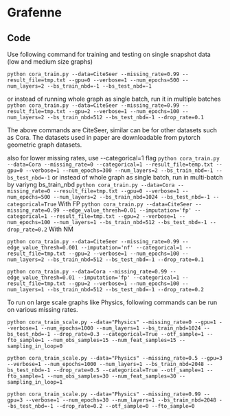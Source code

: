 # Grafenne
## Code


Use following command for training and testing on single snapshot data (low and medium size graphs)

`
python cora_train.py --data=CiteSeer --missing_rate=0.99 --result_file=tmp.txt --gpu=0 --verbose=1 --num_epochs=500 --num_layers=2 --bs_train_nbd=-1 --bs_test_nbd=-1
`

or instead of running whole graph as single batch, run it in multiple batches
` 
python cora_train.py --data=CiteSeer --missing_rate=0.99 --result_file=tmp.txt --gpu=2 --verbose=1 --num_epochs=100 --num_layers=2 --bs_train_nbd=512 --bs_test_nbd=-1 --drop_rate=0.1
`

The above commands are CiteSeer, similar can be for other datasets such as Cora. The datasets used in paper are downloadable from pytorch geometric graph datasets.

also for lower missing rates, use --categorical=1 flag
`
 python cora_train.py --data=Cora --missing_rate=0 --categorical=1 --result_file=temp.txt --gpu=0 --verbose=1 --num_epochs=300 --num_layers=2 --bs_train_nbd=-1 --bs_test_nbd=-1
`
or instead of whole graph as single batch, run in multi-batch by variyng bs_train_nbd
`
python cora_train.py --data=Cora --missing_rate=0 --result_file=tmp.txt --gpu=0 --verbose=1 --num_epochs=500 --num_layers=2 --bs_train_nbd=1024 --bs_test_nbd=-1 --categorical=True
`
With FP
`
python cora_train.py --data=CiteSeer --missing_rate=0.99 --edge_value_thresh=0.01 --imputation='fp' --categorical=1 --result_file=tmp.txt --gpu=2 --verbose=1 --num_epochs=100 --num_layers=1 --bs_train_nbd=512 --bs_test_nbd=-1 --drop_rate=0.2
`
With NM

`python cora_train.py --data=CiteSeer --missing_rate=0.99 --edge_value_thresh=0.001 --imputation='nf' --categorical=1 --result_file=tmp.txt --gpu=2 --verbose=1 --num_epochs=100 --num_layers=2 --bs_train_nbd=512 --bs_test_nbd=-1 --drop_rate=0.1
`

`
python cora_train.py --data=Cora --missing_rate=0.99 --edge_value_thresh=0.01 --imputation='fp' --categorical=1 --result_file=tmp.txt --gpu=2 --verbose=1 --num_epochs=100 --num_layers=1 --bs_train_nbd=512 --bs_test_nbd=-1 --drop_rate=0.2
`

To run on large scale graphs like Physics, following commands can be run on various missing rates.

`
python cora_train_scale.py --data="Physics" --missing_rate=0 --gpu=1 --verbose=1 --num_epochs=1000 --num_layers=1 --bs_train_nbd=1024 --bs_test_nbd=-1 --drop_rate=0.3 --categorical=True --otf_sample=1 --fto_sample=1 --num_obs_samples=15 --num_feat_samples=15 --sampling_in_loop=0
`

`
python cora_train_scale.py --data="Physics" --missing_rate=0.5 --gpu=3 --verbose=1 --num_epochs=1000 --num_layers=1 --bs_train_nbd=2048 --bs_test_nbd=-1 --drop_rate=0.5 --categorical=True --otf_sample=1 --fto_sample=1 --num_obs_samples=30 --num_feat_samples=30 --sampling_in_loop=1
`

`
python cora_train_scale.py --data="Physics" --missing_rate=0.99 --gpu=3 --verbose=1 --num_epochs=30 --num_layers=1 --bs_train_nbd=2048 --bs_test_nbd=-1 --drop_rate=0.2 --otf_sample=0 --fto_sample=0
`




